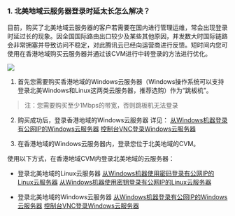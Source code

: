 ### 1. 北美地域云服务器登录时延太长怎么解决？
目前，购买了北美地域云服务器的客户若需要在国内进行管理运维，常会出现登录时延过长的现象。因全国国际路由出口较少及某些其他原因，并发数大时国际链路会非常拥塞并导致访问不稳定，对此腾讯云已经向运营商进行反馈。短时间内您可使用在香港地域购买云服务器并通过该CVM进行中转登录的方法进行优化。

![](//mccdn.qcloud.com/static/img/45317b09510d34fc92eb1cf3f0ac9568/image.png)


1) 首先您需要购买香港地域的Windows云服务器（Windows操作系统可以支持登录北美Windows和Linux这两类云服务器，推荐选购）作为“跳板机”。
>注：您需要购买至少1Mbps的带宽，否则跳板机无法登录

2) 购买成功后，登录香港地域的Windows云服务器
详见：
[从Windows机器登录有公网IP的Windows云服务器](http://www.qcloud.com/doc/product/213/Windows%E6%9C%BA%E5%99%A8%E7%99%BB%E5%BD%95%E6%9C%89%E5%85%AC%E7%BD%91IP%E7%9A%84Windows%E4%BA%91%E6%9C%8D%E5%8A%A1%E5%99%A8)
[控制台VNC登录Windows云服务器](http://www.qcloud.com/doc/product/213/%E6%8E%A7%E5%88%B6%E5%8F%B0VNC%E7%99%BB%E5%BD%95Windows%E4%BA%91%E6%9C%8D%E5%8A%A1%E5%99%A8)

3) 在香港地域的Windows云服务器内，登录您位于北美地域的CVM。

使用以下方式，在香港地域CVM内登录北美地域的云服务器：

- 登录北美地域的Linux云服务器
[从Windows机器使用密码登录有公网IP的Linux云服务器](http://www.qcloud.com/doc/product/213/Windows%E6%9C%BA%E5%99%A8%E4%BD%BF%E7%94%A8%E5%AF%86%E7%A0%81%E7%99%BB%E5%BD%95%E6%9C%89%E5%85%AC%E7%BD%91IP%E7%9A%84Linux%E4%BA%91%E6%9C%8D%E5%8A%A1%E5%99%A8)
[从Windows机器使用密钥登录有公网IP的Linux云服务器](http://www.qcloud.com/doc/product/213/Windows%E6%9C%BA%E5%99%A8%E4%BD%BF%E7%94%A8%E5%AF%86%E9%92%A5%E7%99%BB%E5%BD%95%E6%9C%89%E5%85%AC%E7%BD%91IP%E7%9A%84Linux%E4%BA%91%E6%9C%8D%E5%8A%A1%E5%99%A8)


- 登录北美地域的Windows云服务器 
[从Windows机器登录有公网IP的Windows云服务器](http://www.qcloud.com/doc/product/213/Windows%E6%9C%BA%E5%99%A8%E7%99%BB%E5%BD%95%E6%9C%89%E5%85%AC%E7%BD%91IP%E7%9A%84Windows%E4%BA%91%E6%9C%8D%E5%8A%A1%E5%99%A8)
[控制台VNC登录Windows云服务器](http://www.qcloud.com/doc/product/213/%E6%8E%A7%E5%88%B6%E5%8F%B0VNC%E7%99%BB%E5%BD%95Windows%E4%BA%91%E6%9C%8D%E5%8A%A1%E5%99%A8)
